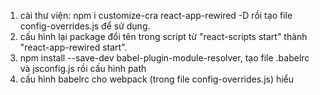 1. cài thư viện: npm i customize-cra react-app-rewired -D rồi tạo file config-overrides.js để sử dụng.
2. cấu hình lại package đổi tên trong script từ "react-scripts start" thành "react-app-rewired start".
3. npm install --save-dev babel-plugin-module-resolver, tạo file .babelrc và jsconfig.js rồi cấu hình path
4. cấu hình babelrc cho webpack (trong file config-overrides.js) hiểu
